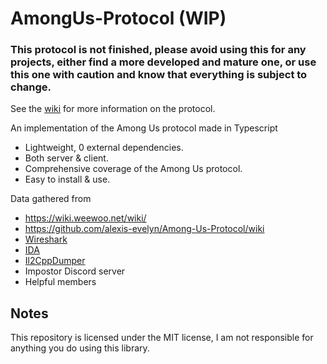 # AmongUs-Protocol (WIP)
### This protocol is not finished, please avoid using this for any projects, either find a more developed and mature one, or use this one with caution and know that everything is subject to change.

See the [wiki](https://github.com/edqx/amongus-protocol/wiki) for more information on the protocol.

An implementation of the Among Us protocol made in Typescript
* Lightweight, 0 external dependencies.
* Both server & client.
* Comprehensive coverage of the Among Us protocol.
* Easy to install & use.

Data gathered from
* https://wiki.weewoo.net/wiki/
* https://github.com/alexis-evelyn/Among-Us-Protocol/wiki
* [Wireshark](https://www.wireshark.org/)
* [IDA](https://www.hex-rays.com/products/ida/)
* [Il2CppDumper](https://github.com/Perfare/Il2CppDumper)
* Impostor Discord server
* Helpful members

## Notes
This repository is licensed under the MIT license, I am not responsible for anything you do using this library.